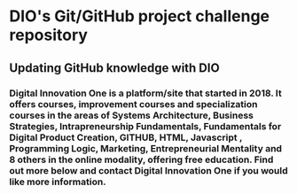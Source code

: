 # DIO's Git/GitHub project challenge repository
## Updating GitHub knowledge with DIO
### Digital Innovation One is a platform/site that started in 2018. It offers courses, improvement courses and specialization courses in the areas of Systems Architecture, Business Strategies, Intrapreneurship Fundamentals, Fundamentals for Digital Product Creation, GITHUB, HTML, Javascript , Programming Logic, Marketing, Entrepreneurial Mentality and 8 others in the online modality, offering free education. Find out more below and contact Digital Innovation One if you would like more information.
